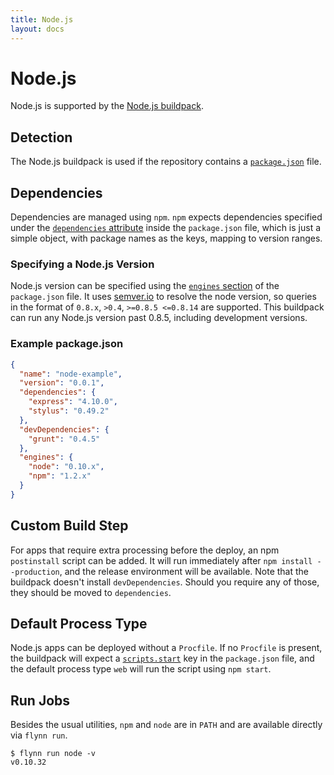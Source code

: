 ```yaml
---
title: Node.js
layout: docs
---
```


# Node.js

Node.js is supported by the [Node.js buildpack](https://github.com/heroku/heroku-buildpack-nodejs).

## Detection

The Node.js buildpack is used if the repository contains a [`package.json`](https://www.npmjs.org/doc/files/package.json.html) file.

## Dependencies

Dependencies are managed using `npm`. `npm` expects dependencies specified under the [`dependencies` attribute](https://www.npmjs.org/doc/files/package.json.html#dependencies) inside the `package.json` file, which is just a simple object, with package names as the keys, mapping to version ranges.

### Specifying a Node.js Version

Node.js version can be specified using the [`engines` section](https://www.npmjs.org/doc/files/package.json.html#engines) of the `package.json` file. It uses [semver.io](http://semver.io/) to resolve the node version, so queries in the format of `0.8.x`, `>0.4`, `>=0.8.5 <=0.8.14` are supported. This buildpack can run any Node.js version past 0.8.5, including development versions.

### Example package.json

```json
{
  "name": "node-example",
  "version": "0.0.1",
  "dependencies": {
    "express": "4.10.0",
    "stylus": "0.49.2"
  },
  "devDependencies": {
    "grunt": "0.4.5"
  },
  "engines": {
    "node": "0.10.x",
    "npm": "1.2.x"
  }
}
```

## Custom Build Step

For apps that require extra processing before the deploy, an npm `postinstall` script can be added. It will run immediately after `npm install --production`, and the release environment will be available. Note that the buildpack doesn't install `devDependencies`. Should you require any of those, they should be moved to `dependencies`.

## Default Process Type

Node.js apps can be deployed without a `Procfile`. If no `Procfile` is present, the buildpack will expect a [`scripts.start`](https://www.npmjs.org/doc/misc/npm-scripts.html) key in the `package.json` file, and the default process type `web` will run the script using `npm start`.

## Run Jobs

Besides the usual utilities, `npm` and `node` are in `PATH` and are available directly via `flynn run`.

```
$ flynn run node -v
v0.10.32
```
